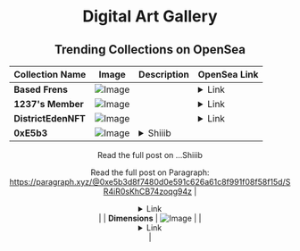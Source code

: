 <div align="center">

# Digital Art Gallery

## Trending Collections on OpenSea

| Collection Name                       | Image                                                                                     | Description                       | OpenSea Link                                                                                          |
|---------------------------------------|-------------------------------------------------------------------------------------------|-----------------------------------|--------------------------------------------------------------------------------------------------------|
| **Based Frens** | ![Image](https://i.seadn.io/s/raw/files/e625c283bf6a4ab06f95b3532ac0ddc9.gif?w=500&auto=format?w=200&auto=format) |  | <details><summary>Link</summary>[Based Frens](https://opensea.io/collection/based-frens-6)</details> |
| **1237's Member** | ![Image](https://i.seadn.io/s/raw/files/34916265a4cbe104c8cbceba492b3f99.png?w=500&auto=format?w=200&auto=format) |  | <details><summary>Link</summary>[1237's Member](https://opensea.io/collection/1237-s-member)</details> |
| **DistrictEdenNFT** | ![Image](https://i.seadn.io/s/raw/files/b71f6311f9d00f607a1a21b9e6b41c5c.png?w=500&auto=format?w=200&auto=format) |  | <details><summary>Link</summary>[DistrictEdenNFT](https://opensea.io/collection/districtedennft)</details> |
| **0xE5b3** | ![Image](https://i.seadn.io/s/raw/files/f0e6bdc672ae48490692991bb417f741.jpg?w=500&auto=format?w=200&auto=format) | <details><summary>Shiiib

Read the full post on ...</summary>Shiiib

Read the full post on Paragraph: https://paragraph.xyz/@0xe5b3d8f7480d0e591c626a61c8f991f08f58f15d/SR4iR0sKhCB74zoqg94z</details> | <details><summary>Link</summary>[0xE5b3](https://opensea.io/collection/0xe5b3)</details> |
| **Dimensions** | ![Image](https://i.seadn.io/s/raw/files/758c0478037bae21c5b1edf5ce18a0d3.jpg?w=500&auto=format?w=200&auto=format) |  | <details><summary>Link</summary>[Dimensions](https://opensea.io/collection/dimensions-14)</details> |

</div>